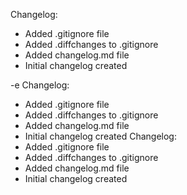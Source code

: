  Changelog:
- Added .gitignore file
- Added .diffchanges to .gitignore
- Added changelog.md file
- Initial changelog created

-e Changelog:
- Added .gitignore file  
- Added .diffchanges to .gitignore
- Added changelog.md file  
- Initial changelog created
Changelog:
- Added .gitignore file
- Added .diffchanges to .gitignore
- Added changelog.md file
- Initial changelog created
